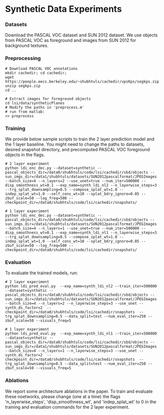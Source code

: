 # Synthetic Data Experiments

### Datasets
Download the PASCAL VOC dataset and SUN 2012 dataset. We use objects from PASCAL VOC as foreground and images from SUN 2012 for background textures.

### Preprocessing
```
# Download PASCAL VOC annotations
mkdir cachedir; cd cachedir;
wget https://people.eecs.berkeley.edu/~shubhtuls/cachedir/vpsKps/segkps.zip
unzip segkps.zip
cd ..

# Extract images for foreground objects
cd lsi/data/syntheticPlanes
# Modify the paths in 'preprocess.m'
# run from matlab:
>> preprocess
```

### Training
We provide below sample scripts to train the 2 layer prediction model and the 1 layer baseline. You might need to change the paths to datasets, desired snapshot directory, and precomputed PASCAL VOC foreground objects in the flags.
```
# 2 layer experiment
python ldi_enc_dec.py --dataset=synthetic --pascal_objects_dir=/data0/shubhtuls/code/lsi/cachedir/sbd/objects --sun_imgs_dir=/data1/shubhtuls/datasets/SUN2012pascalformat/JPEGImages --batch_size=4 --n_layers=2 --use_unet=true --num_iter=500000 --disp_smoothness_wt=0.1 --exp_name=synth_ldi_nl2 --n_layerwise_steps=3 --trg_splat_downsampling=0.5 --compose_splat_wt=1.0 --indep_splat_wt=1.0 --self_cons_wt=10 --splat_bdry_ignore=0.05 --zbuf_scale=50 --log_freq=500 --checkpoint_dir=/data0/shubhtuls/code/lsi/cachedir/snapshots/

# 1 layer experiment
python ldi_enc_dec.py --dataset=synthetic --pascal_objects_dir=/data0/shubhtuls/code/lsi/cachedir/sbd/objects --sun_imgs_dir=/data1/shubhtuls/datasets/SUN2012pascalformat/JPEGImages --batch_size=4 --n_layers=1 --use_unet=true --num_iter=500000 --disp_smoothness_wt=0.1 --exp_name=synth_ldi_nl1 --n_layerwise_steps=3 --trg_splat_downsampling=0.5 --compose_splat_wt=1.0 --indep_splat_wt=1.0 --self_cons_wt=10 --splat_bdry_ignore=0.05 --zbuf_scale=50 --log_freq=500 --checkpoint_dir=/data0/shubhtuls/code/lsi/cachedir/snapshots/
```

### Evaluation
To evaluate the trained models, run:
```
# 2 layer experiment
python ldi_pred_eval.py  --exp_name=synth_ldi_nl2 --train_iter=500000  --dataset=synthetic --pascal_objects_dir=/data0/shubhtuls/code/lsi/cachedir/sbd/objects --sun_imgs_dir=/data1/shubhtuls/datasets/SUN2012pascalformat/JPEGImages --batch_size=4 --n_layers=2 --n_layerwise_steps=3 --use_unet --synth_ds_factor=2  --checkpoint_dir=/data0/shubhtuls/code/lsi/cachedir/snapshots  --trg_splat_downsampling=0.5 --data_split=test --num_eval_iter=250 --zbuf_scale=50 --visuals_freq=5

# 1 layer experiment
python ldi_pred_eval.py  --exp_name=synth_ldi_nl1 --train_iter=500000  --dataset=synthetic --pascal_objects_dir=/data0/shubhtuls/code/lsi/cachedir/sbd/objects --sun_imgs_dir=/data1/shubhtuls/datasets/SUN2012pascalformat/JPEGImages --batch_size=4 --n_layers=1 --n_layerwise_steps=3 --use_unet --synth_ds_factor=2  --checkpoint_dir=/data0/shubhtuls/code/lsi/cachedir/snapshots  --trg_splat_downsampling=0.5 --data_split=test --num_eval_iter=250 --zbuf_scale=50 --visuals_freq=5
```

### Ablations
We report some architecture ablations in the paper. To train and evaluate these noetworks, please change (one at a time) the flags 'n_layerwise_steps', 'disp_smoothness_wt', and 'indep_splat_wt' to 0 in the training and evaluation commands for the 2 layer experiment.

